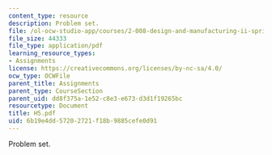 ```yaml
---
content_type: resource
description: Problem set.
file: /ol-ocw-studio-app/courses/2-008-design-and-manufacturing-ii-spring-2003/6b19e4dd57202721f18b9885cefe0d91_H5.pdf
file_size: 44333
file_type: application/pdf
learning_resource_types:
- Assignments
license: https://creativecommons.org/licenses/by-nc-sa/4.0/
ocw_type: OCWFile
parent_title: Assignments
parent_type: CourseSection
parent_uid: dd8f375a-1e52-c8e3-e673-d3d1f19265bc
resourcetype: Document
title: H5.pdf
uid: 6b19e4dd-5720-2721-f18b-9885cefe0d91
---
```

Problem set.
